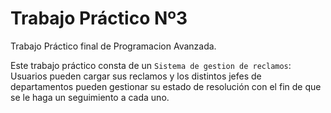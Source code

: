# Trabajo Práctico Nº3

Trabajo Práctico final de Programacion Avanzada.

Este trabajo práctico consta de un `Sistema de gestion de reclamos`: Usuarios pueden cargar sus reclamos y los distintos jefes de departamentos pueden gestionar su estado de resolución con el fin de que se le haga un seguimiento a cada uno.

